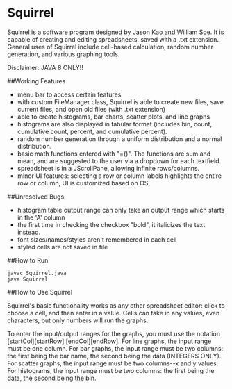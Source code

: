 # Squirrel

Squirrel is a software program designed by Jason Kao and William Soe. It is capable of creating and editing spreadsheets, saved with a .txt extension. General uses of Squirrel include cell-based calculation, random number generation, and various graphing tools.

Disclaimer: JAVA 8 ONLY!!

##Working Features
- menu bar to access certain features
- with custom FileManager class, Squirrel is able to create new files, save current files, and open old files (with .txt extension)
- able to create histograms, bar charts, scatter plots, and line graphs
- histograms are also displayed in tabular format (includes bin, count, cumulative count, percent, and cumulative percent).
- random number generation through a uniform distribution and a normal distribution.
- basic math functions entered with "=<functionName>(<parameters>)". The functions are sum and mean, and are suggested to the user via a dropdown for each textfield.
- spreadsheet is in a JScrollPane, allowing infinite rows/columns.
- minor UI features: selecting a row or column labels highlights the entire row or column, UI is customized based on OS, 

##Unresolved Bugs
- histogram table output range can only take an output range which starts in the 'A' column
- the first time in checking the checkbox "bold", it italicizes the text instead.
- font sizes/names/styles aren't remembered in each cell
- styled cells are not saved in file

##How to Run
```
javac Squirrel.java
java Squirrel
```
##How to Use Squirrel

Squirrel's basic functionality works as any other spreadsheet editor: click to choose a cell, and then enter in a value. Cells can take in any values, even characters, but only numbers will run the graphs.

To enter the input/output ranges for the graphs, you must use the notation [startCol][startRow]:[endCol][endRow].
For line graphs, the input range must be one column.
For bar graphs, the input range must be two columns: the first being the bar name, the second being the data (INTEGERS ONLY).
For scatter graphs, the input range must be two columns--x and y values.
For histograms, the input range must be two columns: the first being the data, the second being the bin.

